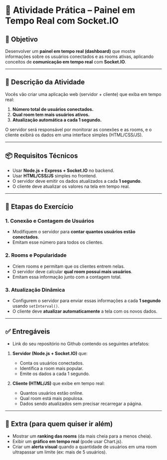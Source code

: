 # 📝 Atividade Prática – Painel em Tempo Real com Socket.IO

## 🎯 Objetivo

Desenvolver um **painel em tempo real (dashboard)** que mostre informações sobre os usuários conectados e as rooms ativas, aplicando conceitos de **comunicação em tempo real** com **Socket.IO**.

---

## 🚀 Descrição da Atividade

Vocês vão criar uma aplicação web (servidor + cliente) que exiba em tempo real:

1. **Número total de usuários conectados.**
2. **Qual room tem mais usuários ativos.**
3. **Atualização automática a cada 1 segundo.**

O servidor será responsável por monitorar as conexões e as rooms, e o cliente exibirá os dados em uma interface simples (HTML/CSS/JS).

---

## 📦 Requisitos Técnicos

* Usar **Node.js + Express + Socket.IO** no backend.
* Usar **HTML/CSS/JS** simples no frontend.
* O servidor deve emitir os dados atualizados a cada **1 segundo**.
* O cliente deve atualizar os valores na tela em tempo real.

---

## 🧩 Etapas do Exercício

### 1. Conexão e Contagem de Usuários

* Modifiquem o servidor para **contar quantos usuários estão conectados**.
* Emitam esse número para todos os clientes.

### 2. Rooms e Popularidade

* Criem rooms e permitam que os clientes entrem nelas.
* O servidor deve calcular **qual room possui mais usuários**.
* Emitam essa informação junto com a contagem total.

### 3. Atualização Dinâmica

* Configurem o servidor para enviar essas informações a cada **1 segundo** usando `setInterval()`.
* O cliente deve **atualizar automaticamente** a tela com os novos dados.

---

## ✅ Entregáveis

* Link do seu repositório no Github contendo os seguintes artefatos:

1. **Servidor (Node.js + Socket.IO)** que:

   * Conta os usuários conectados.
   * Identifica a room mais popular.
   * Emite os dados a cada 1 segundo.

2. **Cliente (HTML/JS)** que exibe em tempo real:

   * Quantos usuários estão online.
   * Qual room está mais populosa.
   * Dados sendo atualizados sem precisar recarregar a página.

---

## 🌟 Extra (para quem quiser ir além)

* Mostrar um **ranking das rooms** (da mais cheia para a menos cheia).
* Exibir um **gráfico em tempo real** (pode usar Chart.js).
* Criar um **alerta visual** quando a quantidade de usuários em uma room ultrapassar um limite (ex: mais de 5 usuários).
